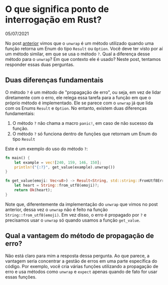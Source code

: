 # O que significa ponto de interrogação em Rust?

05/07/2021

No post [anterior](https://lucascr91.github.io/crustacea/unwrap) vimos que o `unwrap` é um método utilizado quando uma função retorna um Enum do tipo `Result` ou `Option`. Você deve ter visto por aí um método similar, em que se usa o método `?`. Qual a diferença desse método para o `unwrap`? Em que contexto ele é usado? Neste post, tentamos responder essas duas perguntas.

## Duas diferenças fundamentais

O método `?` é um método de "propagação de erro", ou seja, em vez de lidar diretamente com o erro, ele relega essa tarefa para a função em que o próprio método é implementado. Ele se parece com o `unwrap` já que lida com os Enums `Result` e `Option`. No entanto, existem duas diferenças fundamentais:

1. O método `?` não chama a macro `panic!`, em caso de não sucesso da função.
2. O método `?` só funciona dentro de funções que retornam um Enum do tipo `Result`

Este é um exemplo do uso do método `?`:

```rust
fn main() {
    let example = vec![240, 159, 146, 150];
    println!("{:?}", get_value(example).unwrap())
}

fn get_value(emoji: Vec<u8>) -> Result<String, std::string::FromUtf8Error> {
    let heart = String::from_utf8(emoji)?;
    return Ok(heart);
}
```
Note que, diferentemente da implementação do `unwrap` que vimos no post anterior, dessa vez o `unwrap` não é feito na função `String::from_utf8(emoji)`. Em vez disso, o erro é propagado por `?` e precisamos usar o `unwrap` só quando usamos a função `get_value`.

## Qual a vantagem do método de propagação de erro?

Não está claro para mim a resposta dessa pergunta. Ao que parece, a vantagem seria concentrar a gestão de erros em uma parte específica do código. Por exemplo, você cria várias funções utilizando a propagação de erro e usa métodos como `unwrap` e `expect` apenas quando de fato for usar essas funções.